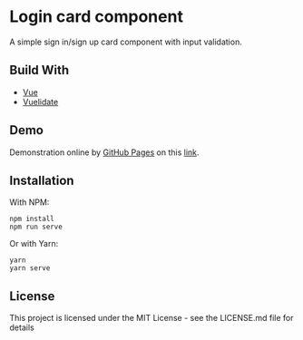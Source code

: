 # Login card component

A simple sign in/sign up card component with input validation.

## Build With

- [Vue](https://vuejs.org)
- [Vuelidate](https://vuelidate.js.org)

## Demo

Demonstration online by [GitHub Pages](https://pages.github.com) on this [link](https://lucas-santosp.github.io/login-page-vue/).

## Installation

With NPM:

```
npm install
npm run serve
```

Or with Yarn:

```
yarn
yarn serve
```

## License

This project is licensed under the MIT License - see the LICENSE.md file for details
